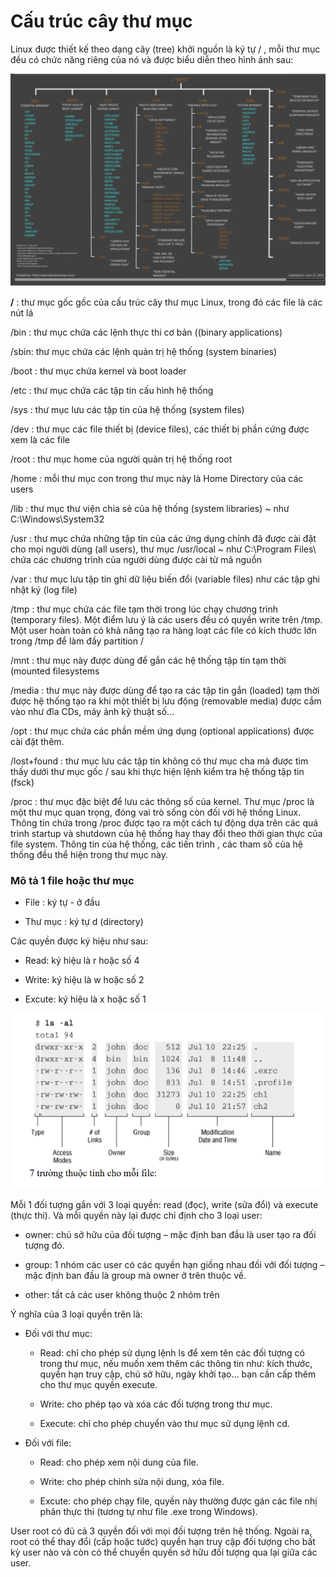 # Cấu trúc cây thư mục

Linux được thiết kế theo dạng cây (tree) khởi nguồn là ký tự / , mỗi thư mục đều có chức năng riêng của nó và được biểu diễn theo hình ảnh sau:



<img src="img/50.png">

**/** : thư mục gốc gốc của cấu trúc cây thư mục Linux, trong đó các file là các nút lá

/bin : thư mục chứa các lệnh thực thi cơ bản ((binary applications)

/sbin: thư mục chứa các lệnh quản trị hệ thống (system binaries)

/boot : thư mục chứa kernel và boot loader

/etc : thư mục chứa các tập tin cấu hình hệ thống

/sys : thư mục lưu các tập tin của hệ thống (system files)

/dev : thư mục các file thiết bị (device files), các thiết bị 
phần cứng được xem là các file

/root : thư mục home của người quản trị hệ thống root

/home : mỗi thư mục con trong thư mục này là Home Directory của các users

/lib : thư mục thư viện chia sẻ của hệ thống (system libraries) ~ như C:\Windows\System32

/usr : thư mục chứa những tập tin của các ứng dụng chính đã được cài đặt cho mọi người
dùng (all users), thư mục /usr/local ~ như C:\Program Files\ chứa các chương trình của 
người dùng được cài từ mã nguồn

/var : thư mục lưu tập tin ghi dữ liệu biến đổi (variable files) như các tập ghi nhật ký (log file)

/tmp : thư mục chứa các file tạm thời trong lúc chạy chương trình (temporary files). Một điểm 
lưu ý là các users đều có quyền write trên /tmp. Một user hoàn toàn có khả năng tạo ra hàng 
loạt các file có kích thước lớn trong /tmp để làm đầy partition /

/mnt : thư mục này được dùng để gắn các hệ thống tập tin tạm thời (mounted filesystems

/media : thư mục này được dùng để tạo ra các tập tin gắn (loaded) tạm thời được hệ thống tạo 
ra khi một thiết bị lưu động (removable media) được cắm vào như đĩa CDs, máy ảnh kỹ thuật 
số…

/opt : thư mục chứa các phần mềm ứng dụng (optional applications) được cài đặt thêm.

/lost+found : thư mục lưu các tập tin không có thư mục cha mà được tìm thấy dưới thư mục 
gốc / sau khi thực hiện lệnh kiểm tra hệ thống tập tin (fsck)

/proc : thư mục đặc biệt để lưu các thông số của kernel.
Thư mục /proc là một thư mục quan trọng, đóng vai trò sống còn đối với hệ thống Linux. 
Thông tin chứa trong /proc được tạo ra một cách tự động dựa trên các quá trình startup và 
shutdown của hệ thống hay thay đổi theo thời gian thực của file system. Thông tin của hệ 
thống, các tiến trình , các tham số của hệ thống đều thể hiện trong thư mục này.

### Mô tả 1 file hoặc thư mục

- File    : ký tự - ở đầu

- Thư mục : ký tự d (directory)

Các quyền  được ký hiệu như sau:

- Read: ký hiệu là r hoặc số 4

- Write: ký hiệu là w hoặc số 2

- Excute: ký hiệu là x hoặc số 1 


<img src="img/51.png">

Mỗi 1 đối tượng gắn với 3 loại quyền: read (đọc), write (sửa đổi) và execute (thực thi). Và mỗi quyền này lại được chỉ định cho 3 loại user:

+ owner: chủ sở hữu của đối tượng – mặc định ban đầu là user tạo ra đối tượng đó.

+ group: 1 nhóm các user có các quyền hạn giống nhau đối với đối tượng – mặc định ban đầu là group mà owner ở trên thuộc về.

+ other: tất cả các user không thuộc 2 nhóm trên

Ý nghĩa của 3 loại quyền trên là:

+ Đối với thư mục:

  - Read: chỉ cho phép sử dụng lệnh ls để xem tên các đối tượng có trong thư mục, nếu muốn xem thêm các thông tin như: kích thước, quyền hạn truy cập, chủ sở hữu, ngày khởi tạo… bạn cần cấp thêm cho thư mục quyền execute.

  - Write: cho phép tạo và xóa các đối tượng trong thư mục.

  - Execute: chỉ cho phép chuyển vào thư mục sử dụng lệnh cd.

+ Đối với file:

  - Read: cho phép xem nội dung của file.

  - Write: cho phép chỉnh sửa nội dung, xóa file.

  - Excute: cho phép chạy file, quyền này thường được gán các file nhị phân thực thi (tương tự như file .exe trong Windows).

User root có đủ cả 3 quyền đối với mọi đối tượng trên hệ thống. Ngoài ra, root có thể thay đổi (cấp hoặc tước) quyền hạn truy cập đối tượng cho bất kỳ user nào và còn có thể chuyển quyền sở hữu đối tượng qua lại giữa các user.







